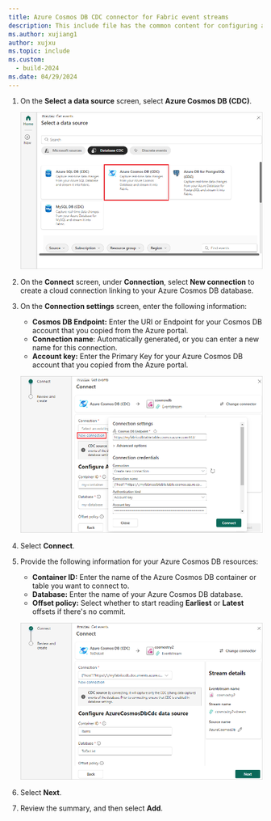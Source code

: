 ```yaml
---
title: Azure Cosmos DB CDC connector for Fabric event streams
description: This include file has the common content for configuring an Azure Cosmos DB Change Data Capture (CDC) connector for Fabric event streams and Real-Time hub.
ms.author: xujiang1
author: xujxu 
ms.topic: include
ms.custom:
  - build-2024
ms.date: 04/29/2024
---
```


1. On the **Select a data source** screen, select **Azure Cosmos DB (CDC)**.

   ![A screenshot of selecting Azure Cosmos DB (CDC).](media/azure-cosmos-db-cdc-source-connector/select-cosmos.png)

1. On the **Connect** screen, under **Connection**, select **New connection** to create a cloud connection linking to your Azure Cosmos DB database.

1. On the **Connection settings** screen, enter the following information:

   - **Cosmos DB Endpoint:** Enter the URI or Endpoint for your Cosmos DB account that you copied from the Azure portal.
   - **Connection name**: Automatically generated, or you can enter a new name for this connection.
   - **Account key:** Enter the Primary Key for your Azure Cosmos DB account that you copied from the Azure portal.

   ![A screenshot of the Connection settings for the Azure Cosmos DB CDC source.](media/azure-cosmos-db-cdc-source-connector/connect.png)

1. Select **Connect**.

1. Provide the following information for your Azure Cosmos DB resources:

   - **Container ID:** Enter the name of the Azure Cosmos DB container or table you want to connect to.
   - **Database:** Enter the name of your Azure Cosmos DB database.
   - **Offset policy:** Select whether to start reading **Earliest** or **Latest** offsets if there's no commit.

   ![A screenshot of the connection details for the Azure Cosmos DB CDC source.](media/azure-cosmos-db-cdc-source-connector/details.png)

1. Select **Next**.

1. Review the summary, and then select **Add**.
